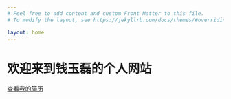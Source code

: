 ```yaml
---
# Feel free to add content and custom Front Matter to this file.
# To modify the layout, see https://jekyllrb.com/docs/themes/#overriding-theme-defaults

layout: home
---
```


# 欢迎来到钱玉磊的个人网站

[查看我的简历](https://jaderay.github.io/qianyulei.github.io/resume)
